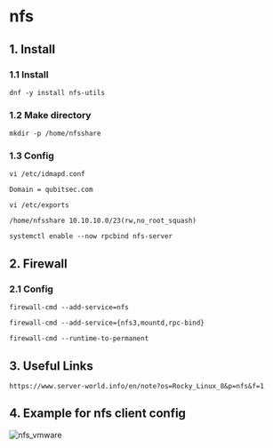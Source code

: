 # nfs


## 1. Install

### 1.1 Install

    dnf -y install nfs-utils


### 1.2 Make directory

    mkdir -p /home/nfsshare

### 1.3 Config

    vi /etc/idmapd.conf
    
    Domain = qubitsec.com

    vi /etc/exports

    /home/nfsshare 10.10.10.0/23(rw,no_root_squash)

    systemctl enable --now rpcbind nfs-server

## 2. Firewall

### 2.1 Config

    firewall-cmd --add-service=nfs
    
    firewall-cmd --add-service={nfs3,mountd,rpc-bind}
        
    firewall-cmd --runtime-to-permanent
    
## 3. Useful Links

    https://www.server-world.info/en/note?os=Rocky_Linux_8&p=nfs&f=1


## 4. Example for nfs client config

![nfs_vmware](https://github.com/QubitSecurity/documentation/assets/24949168/06f2608a-bbc0-4dd0-8257-db4a87847fe5)
